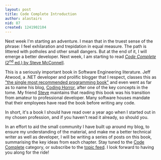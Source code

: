 ```yaml
---
layout: post
title: Code Complete Introduction
author: alastairs
nid: 87
created: 1241902104
---
```

Next week I'm starting an adventure.  I mean that in the truest sense of the phrase: I feel exhilaration and trepidation in equal measure.  The path is littered with potholes and other small dangers.  But at the end of it, I will emerge a better developer.  Next week, I am starting to read <a href="http://www.amazon.co.uk/Code-Complete-Practical-Handbook-Construction/dp/0735619670/" title="Code Complete: A Practical Handbook of Software Construction"><em>Code Complete</em> (2<sup>nd</sup> ed.) by Steve McConnell</a>.
<!--break-->
This is a seriously important book in Software Engineering literature.  Jeff Atwood, a .NET developer and prolific blogger that I respect, classes this as <a href="http://www.codinghorror.com/blog/archives/001264.html" title="Pseudocode or Code?">"the single most recommended programming book"</a> and even went as far as to name his blog, <a href="http://www.codinghorror.com/" title="Coding Horror">Coding Horror</a>, after one of the key concepts in the tome.  My friend <a href="http://www.analysisuk.com/blog/" title="Steve's Personal Blog">Steve</a> maintains that reading this book was his transition from amateur to professional developer.  Many software houses mandate that their employees have read the book before writing any code.  

In short, it's a book I should have read over a year ago when I started out in my chosen profession, and if you haven't read it already, so should you.  

In an effort to aid the small community I have built up around my blog, to ensure my understanding of the material, and make me a better technical writer as well as developer, I will be writing a series of posts on this book, summarising the key ideas from each chapter.  Stay tuned to the <a href="http://www.codebork.com/category/coding/code-complete" title="Code Complete posts on CodeBork">Code Complete</a> category, or subscribe to the <a href="http://www.codebork.com/taxonomy/term/122/0/feed" title="RSS feed for the Code Complete series on CodeBork">topic feed</a>.  I look forward to having you along for the ride!
